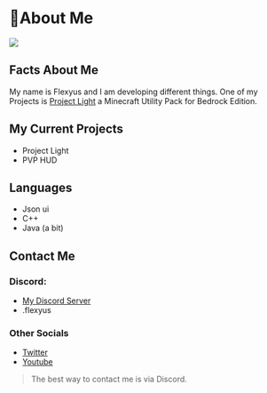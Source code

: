 # 👋About Me

![](https://github-readme-stats.vercel.app/api?username=Flexyus&show_icons=true&theme=react)



## Facts About Me

My name is Flexyus and I am developing different things. One of my Projects is [Project Light](https://dsc.gg/Projectlight) a Minecraft Utility Pack for Bedrock Edition. 


## My Current Projects

- Project Light 
- PVP HUD 


## Languages

- Json ui
- C++
- Java (a bit)


## Contact Me 

### Discord:
- [My Discord Server](https://dsc.gg/Flexyus)
- .flexyus

### Other Socials
- [Twitter](https://twitter.com/Flexyus3000)
- [Youtube](https://www.youtube.com/channel/UCfnZarTVXLwbhFKscZd_ahg)

> The best way to contact me is via Discord.



